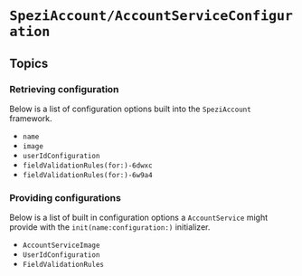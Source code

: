 # ``SpeziAccount/AccountServiceConfiguration``

<!--

This source file is part of the Spezi open-source project

SPDX-FileCopyrightText: 2023 Stanford University and the project authors (see CONTRIBUTORS.md)

SPDX-License-Identifier: MIT

-->

## Topics

### Retrieving configuration

Below is a list of configuration options built into the `SpeziAccount` framework.

- ``name``
- ``image``
- ``userIdConfiguration``
- ``fieldValidationRules(for:)-6dwxc``
- ``fieldValidationRules(for:)-6w9a4``

### Providing configurations

Below is a list of built in configuration options a ``AccountService`` might provide with the ``init(name:configuration:)`` initializer.

- ``AccountServiceImage``
- ``UserIdConfiguration``
- ``FieldValidationRules``
